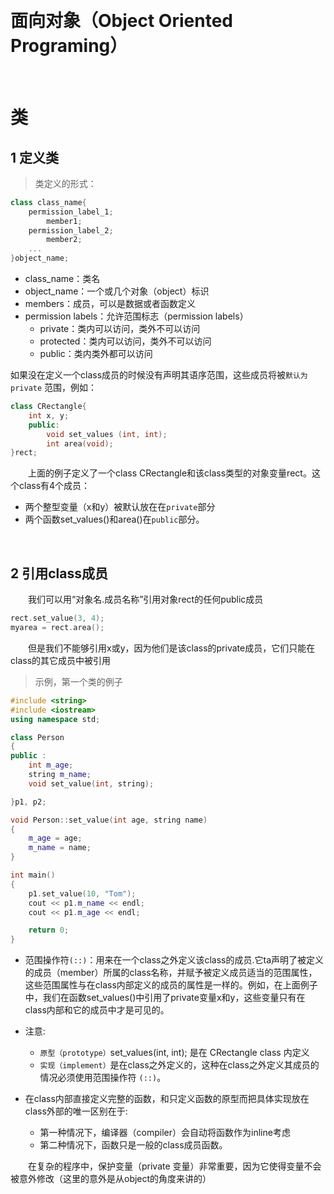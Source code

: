 
&emsp;
# 面向对象（Object Oriented Programing）

&emsp;
# 类
## 1 定义类
>类定义的形式：
```c++
class class_name{
    permission_label_1;
        member1;
    permission_label_2;
        member2;
    ...        
}object_name;
```
- class_name：类名
- object_name：一个或几个对象（object）标识
- members：成员，可以是数据或者函数定义
- permission labels：允许范围标志（permission labels）
    - private：类内可以访问，类外不可以访问
    - protected：类内可以访问，类外不可以访问
    - public：类内类外都可以访问

如果没在定义一个class成员的时候没有声明其语序范围，这些成员将被`默认为 private` 范围，例如：

```c++
class CRectangle{
    int x, y;
    public:
        void set_values (int, int);
        int area(void);
}rect;
```
&emsp;&emsp;上面的例子定义了一个class CRectangle和该class类型的对象变量rect。这个class有4个成员：
- 两个整型变量（x和y）被默认放在在`private`部分
- 两个函数set_values()和area()在`public`部分。

&emsp;&emsp;
## 2 引用class成员
&emsp;&emsp;我们可以用“对象名.成员名称”引用对象rect的任何public成员
```c++
rect.set_value(3, 4);
myarea = rect.area();
```
&emsp;&emsp;但是我们不能够引用x或y，因为他们是该class的private成员，它们只能在class的其它成员中被引用

>示例，第一个类的例子
```c++
#include <string>
#include <iostream>
using namespace std;

class Person
{
public :
    int m_age;
    string m_name;
    void set_value(int, string);

}p1, p2;

void Person::set_value(int age, string name)
{
    m_age = age;
    m_name = name;
}

int main()
{
    p1.set_value(10, "Tom");
    cout << p1.m_name << endl;
    cout << p1.m_age << endl;

    return 0;
}
```

- 范围操作符`(::)`：用来在一个class之外定义该class的成员.它ta声明了被定义的成员（member）所属的class名称，并赋予被定义成员适当的范围属性，这些范围属性与在class内部定义的成员的属性是一样的。例如，在上面例子中，我们在函数set_values()中引用了private变量x和y，这些变量只有在class内部和它的成员中才是可见的。

- 注意:
    - `原型（prototype）`set_values(int, int); 是在 CRectangle class 内定义
    - `实现（implement）`是在class之外定义的，这种在class之外定义其成员的情况必须使用范围操作符 `(::)`。



- 在class内部直接定义完整的函数，和只定义函数的原型而把具体实现放在class外部的唯一区别在于:
    - 第一种情况下，编译器（compiler）会自动将函数作为inline考虑
    - 第二种情况下，函数只是一般的class成员函数。

&emsp;&emsp;在复杂的程序中，保护变量（private 变量）非常重要，因为它使得变量不会被意外修改（这里的意外是从object的角度来讲的）

